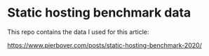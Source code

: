 # Static hosting benchmark data

This repo contains the data I used for this article:

https://www.pierbover.com/posts/static-hosting-benchmark-2020/